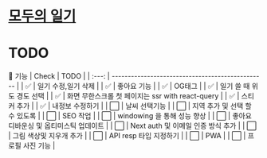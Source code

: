 # [모두의 일기](https://www.어쩔.tv)


# TODO

🦾 기능 
| Check | TODO                                             |
| :---: | ------------------------------------------------ |
|  ✅   | 일기 수정,일기 삭제                              |
|  ✅   | 좋아요 기능                                      |
|  ✅   | OG태그                                           |
|  ✅   | 일기 쓸 때 위도 경도 선택                        |
|  ✅   | 화면 무한스크롤 첫 페이지는 ssr with react-query |
|  ✅   | 스티커 추가                                      |
|  ✅  | 내정보 수정하기                                  |
|  ⬜️  | 날씨 선택기능                                    |
|  ⬜️  | 지역 추가 및 선택 할 수 있도록                   |
|  ⬜️  | SEO 작업                                         |
|  ⬜️  | windowing 을 통해 성능 향상                      |
|  ⬜️  | 좋아요 디바운싱 및 옵티미스틱 업데이트                 |
|  ⬜️  | Next auth 및 이메일 인증 방식 추가                |
|  ⬜️  | 그림 색상및 지우개 추가                          |
|  ⬜️  | API resp 타입 지정하기                         |
|  ⬜️  | PWA                                        |
|  ⬜️  | 프로필 사진 기능                               |

